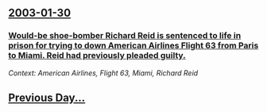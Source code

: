## [2003-01-30](/news/2003/01/30/index.md)

### [ Would-be shoe-bomber Richard Reid is sentenced to life in prison for trying to down American Airlines Flight 63 from Paris to Miami. Reid had previously pleaded guilty.](/news/2003/01/30/would-be-shoe-bomber-richard-reid-is-sentenced-to-life-in-prison-for-trying-to-down-american-airlines-flight-63-from-paris-to-miami-reid-h.md)
_Context: American Airlines, Flight 63, Miami, Richard Reid_

## [Previous Day...](/news/2003/01/29/index.md)

